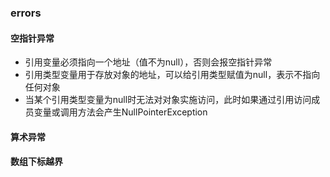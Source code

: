 ### errors
#### 空指针异常
+ 引用变量必须指向一个地址（值不为null），否则会报空指针异常
+ 引用类型变量用于存放对象的地址，可以给引用类型赋值为null，表示不指向任何对象
+ 当某个引用类型变量为null时无法对对象实施访问，此时如果通过引用访问成员变量或调用方法会产生NullPointerException
#### 算术异常
#### 数组下标越界
